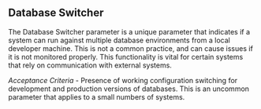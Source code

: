 ## Database Switcher
The Database Switcher parameter is a unique parameter that indicates if a system can run against multiple database environments from a local developer machine. This is not a common practice, and can cause issues if it is not monitored properly. This functionality is vital for certain systems that rely on communication with external systems. 

*Acceptance Criteria* - Presence of working configuration switching for development and production versions of databases. This is an uncommon parameter that applies to a small numbers of systems. 